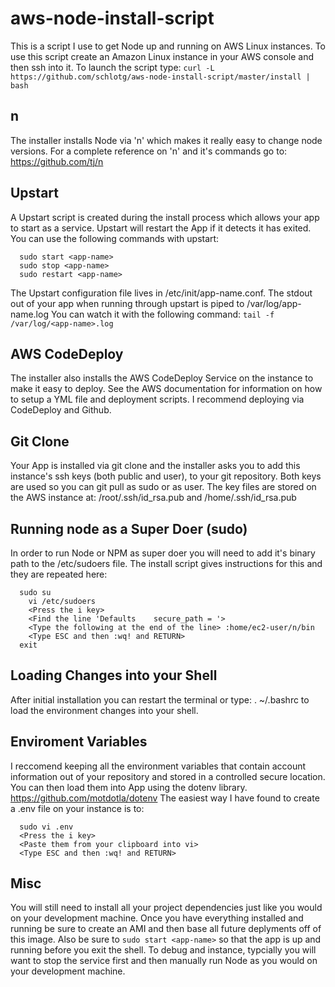 # aws-node-install-script
This is a script I use to get Node up and running on AWS Linux instances. To use this script create an Amazon Linux instance in your AWS console and then ssh into it. To launch the script type: 
```curl -L https://github.com/schlotg/aws-node-install-script/master/install | bash ```

## n
The installer installs Node via 'n' which makes it really easy to change node versions. For a complete reference on 'n' and it's commands go to: https://github.com/tj/n

## Upstart
A Upstart script is created during the install process which allows your app to start as a service. Upstart will restart the App if it detects it has exited. You can use the following commands with upstart: 
```
  sudo start <app-name>
  sudo stop <app-name>
  sudo restart <app-name>
```  
The Upstart configuration file lives in /etc/init/app-name.conf. The stdout out of your app when running through upstart is piped to /var/log/app-name.log You can watch it with the following command: ```tail -f /var/log/<app-name>.log```

## AWS CodeDeploy
The installer also installs the AWS CodeDeploy Service on the instance to make it easy to deploy. See the AWS documentation for information on how to setup a YML file and deployment scripts. I recommend deploying via CodeDeploy and Github.

## Git Clone
Your App is installed via git clone and the installer asks you to add this instance's ssh keys 
(both public and user), to your git repository. Both keys are used so you can git pull as sudo or as user. The key files are stored on the AWS instance at: /root/.ssh/id_rsa.pub and /home/.ssh/id_rsa.pub

## Running node as a Super Doer (sudo)
In order to run Node or NPM as super doer you will need to add it's binary path to the /etc/sudoers file. The install script gives instructions for this and they are repeated here:
```
  sudo su
    vi /etc/sudoers
    <Press the i key>
    <Find the line 'Defaults    secure_path = '>
    <Type the following at the end of the line> :home/ec2-user/n/bin
    <Type ESC and then :wq! and RETURN>
  exit
```
## Loading Changes into your Shell
After initial installation you can restart the terminal or type: 
  . ~/.bashrc
to load the environment changes into your shell.

## Enviroment Variables
I reccomend keeping all the environment variables that contain account information out of your repository and stored in a controlled secure location. You can then load them into App using the dotenv library. https://github.com/motdotla/dotenv The easiest way I have found to create a .env file on your instance is to:
```
  sudo vi .env
  <Press the i key>
  <Paste them from your clipboard into vi>
  <Type ESC and then :wq! and RETURN>
```

## Misc
You will still need to install all your project dependencies just like you would on your development machine. Once you have everything installed and running be sure to create an AMI and then base all future deplyments off of this image. Also be sure to ```sudo start <app-name>``` so that the app is up and running before you exit the shell. To debug and instance, typcially you will want to stop the service first and then manually run Node as you would on your development machine.